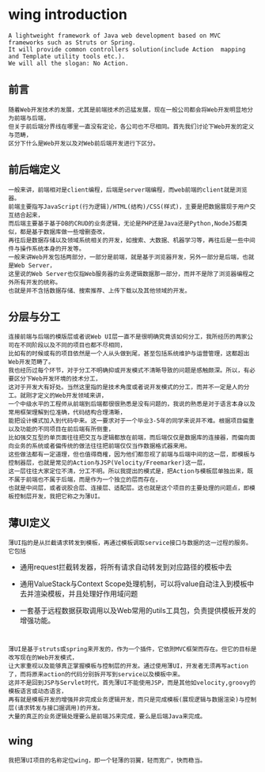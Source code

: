 # wing introduction

    A lightweight framework of Java web development based on MVC frameworks such as Struts or Spring. 
    It will provide common controllers solution(include Action  mapping and Template utility tools etc.). 
    We will all the slogan: No Action.

## 前言

    随着Web开发技术的发展，尤其是前端技术的迅猛发展，现在一般公司都会将Web开发明显地分为前端与后端，
    但关于前后端分界线在哪里一直没有定论，各公司也不尽相同。首先我们讨论下Web开发的定义与范畴，
    区分下什么是Web开发以及对Web前后端开发进行下区分。

## 前后端定义

    一般来讲，前端相对是client编程，后端是server端编程，而web前端的client就是浏览器。
    前端主要指写JavaScript(行为逻辑)/HTML(结构)/CSS(样式)，主要是把数据展现于用户交互结合起来，
    而后端主要基于基于DB的CRUD的业务逻辑，无论是PHP还是Java还是Python,NodeJS都类似，都是基于数据库做一些增删查改，
    再往后是数据存储以及领域系统相关的开发，如搜索、大数据、机器学习等，再往后是一些中间件与操作系统本身的开发等。
    一般来讲Web开发包括两部分，一部分是前端，就是基于浏览器开发，另外一部分是后端，也就是Web Server，
    这里说的Web Server也仅指Web服务器的业务逻辑数据那一部分，而并不是除了浏览器编程之外所有开发的统称。
    也就是并不含括数据存储、搜索推荐、上传下载以及其他领域的开发。
    
## 分层与分工
    连接前端与后端的模版层或者说Web UI层一直不是很明确究竟该如何分工，我所经历的两家公司在不同阶段以及不同的项目也都不尽相同，
    比如有的时候或有的项目依然是一个人从头做到尾，甚至包括系统维护与运营管理，这都超出Web开发范畴了。
    我也经历过每个环节，对于分工不明确抑或开发模式不清晰导致的问题是感触颇深。所以，有必要区分下Web开发环境的技术分工，
    这对于开发大有好处。当然这里指的是技术角度或者说开发模式的分工，而并不一定是人的分工。就刚才定义的Web开发领域来讲，
    一个中级水平的工程师从前端到后端都很很熟悉是没有问题的，我说的熟悉是对于语言本身以及常用框架理解到位准确，代码结构合理清晰，
    能把设计模式加入到代码中来。这一要求对于一个毕业3-5年的同学来说并不难。根据项目偏重以及功能的不同项目在前后端有所侧重，
    比如强交互型的单页面往往把交互与逻辑都放在前端，而后端仅仅是数据库的连接器，而偏向面向业务的系统或者偏传统的做法往往把前端仅仅当作数据格式器来用。
    这些做法都有一定道理，但也值得商榷，因为他们都忽视了前端与后端中间的这一层，即模板与控制器层，也就是常见的Action与JSP(Velocity/Freemarker)这一层，
    这一层往往大家定位不清，分工不明。所以我提出的模式是，把Action与模板层单独出来，既不属于前端也不属于后端，而是作为一个独立的层而存在，
    也就是中间层，或者说胶合层、连接层、适配层。这也就是这个项目的主要处理的问题点，即模板控制层开发，我把它称之为薄UI。
    
## 薄UI定义
    薄UI指的是从拦截请求转发到模板，再通过模板调取service接口与数据的这一过程的服务。它包括
    
-  通用request拦截转发器，将所有请求自动转发到对应路径的模板中去
    
-  通用ValueStack与Context Scope处理机制，可以将value自动注入到模板中去并渲染模板，并且处理好作用域问题
    
-  一套基于远程数据获取调用以及Web常用的utils工具包，负责提供模板开发的增强功能。

# 
    薄UI是基于struts或spring来开发的，作为一个插件，它依附MVC框架而存在。但它的目标是改写现在的Web开发模式，
    让大家重视以及能够真正掌握模板与控制层的开发。通过使用薄UI，开发者无须再写action了，而将原来action的代码分别拆开写到service以及模板中来。
    这并不是回到JSP与Servlet时代，首先薄UI不能使用JSP，而是其他如velocity,groovy的模板语言或动态语言，
    再有就是模板开发的增强并非完成业务逻辑开发，而只是完成模板(展现逻辑与数据渲染)与控制层(请求转发与接口据调用)的开发。
    大量的真正的业务逻辑处理要么是前端JS来完成，要么是后端Java来完成。
    
## wing
    我把薄UI项目的名称定位wing，即一个轻薄的羽翼，轻而宽广，快而稳当。
    
